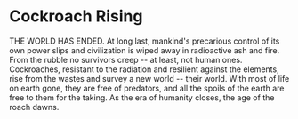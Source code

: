 # Cockroach Rising

THE WORLD HAS ENDED. At long last, mankind's precarious control of its own power slips and civilization is wiped away in radioactive ash and fire. From the rubble no survivors creep -- at least, not human ones. Cockroaches, resistant to the radiation and resilient against the elements, rise from the wastes and survey a new world -- their world. With most of life on earth gone, they are free of predators, and all the spoils of the earth are free to them for the taking. As the era of humanity closes, the age of the roach dawns.
